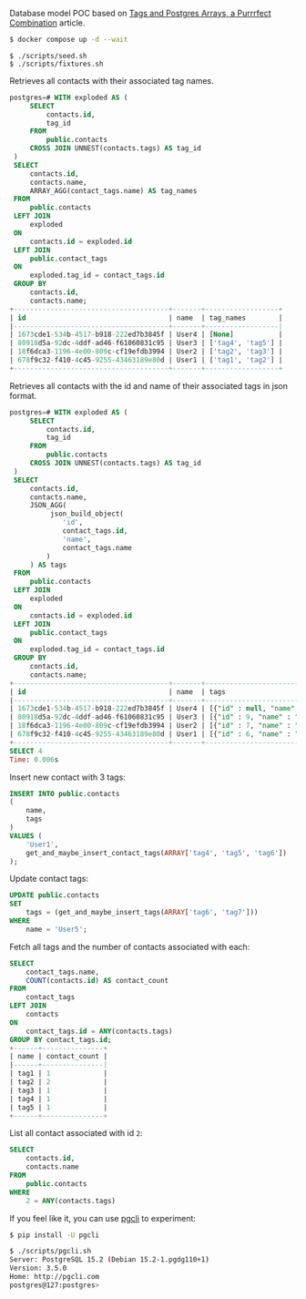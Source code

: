 Database model POC based on [Tags and Postgres Arrays, a Purrrfect Combination](https://www.crunchydata.com/blog/tags-aand-postgres-arrays-a-purrfect-combination) article.

```sh
$ docker compose up -d --wait
```

```
$ ./scripts/seed.sh
$ ./scripts/fixtures.sh
```

Retrieves all contacts with their associated tag names.

```sql
postgres=# WITH exploded AS (
     SELECT
         contacts.id,
         tag_id
     FROM
         public.contacts
     CROSS JOIN UNNEST(contacts.tags) AS tag_id
 )
 SELECT
     contacts.id,
     contacts.name,
     ARRAY_AGG(contact_tags.name) AS tag_names
 FROM
     public.contacts
 LEFT JOIN
     exploded
 ON
     contacts.id = exploded.id
 LEFT JOIN
     public.contact_tags
 ON
     exploded.tag_id = contact_tags.id
 GROUP BY
     contacts.id,
     contacts.name;
+--------------------------------------+-------+------------------+
| id                                   | name  | tag_names        |
|--------------------------------------+-------+------------------|
| 1673cde1-534b-4517-b918-222ed7b3845f | User4 | [None]           |
| 80918d5a-92dc-4ddf-ad46-f61060831c95 | User3 | ['tag4', 'tag5'] |
| 18f6dca3-1196-4e00-809c-cf19efdb3994 | User2 | ['tag2', 'tag3'] |
| 678f9c32-f410-4c45-9255-43463189e80d | User1 | ['tag1', 'tag2'] |
+--------------------------------------+-------+------------------+
```

Retrieves all contacts with the id and name of their associated tags in json format.

```sql
postgres=# WITH exploded AS (
     SELECT
         contacts.id,
         tag_id
     FROM
         public.contacts
     CROSS JOIN UNNEST(contacts.tags) AS tag_id
 )
 SELECT
     contacts.id,
     contacts.name,
     JSON_AGG(
          json_build_object(
             'id',
             contact_tags.id,
             'name',
             contact_tags.name
         )
     ) AS tags
 FROM
     public.contacts
 LEFT JOIN
     exploded
 ON
     contacts.id = exploded.id
 LEFT JOIN
     public.contact_tags
 ON
     exploded.tag_id = contact_tags.id
 GROUP BY
     contacts.id,
     contacts.name;
+--------------------------------------+-------+-------------------------------------------------------------+
| id                                   | name  | tags                                                        |
|--------------------------------------+-------+-------------------------------------------------------------|
| 1673cde1-534b-4517-b918-222ed7b3845f | User4 | [{"id" : null, "name" : null}]                              |
| 80918d5a-92dc-4ddf-ad46-f61060831c95 | User3 | [{"id" : 9, "name" : "tag4"}, {"id" : 10, "name" : "tag5"}] |
| 18f6dca3-1196-4e00-809c-cf19efdb3994 | User2 | [{"id" : 7, "name" : "tag2"}, {"id" : 8, "name" : "tag3"}]  |
| 678f9c32-f410-4c45-9255-43463189e80d | User1 | [{"id" : 6, "name" : "tag1"}, {"id" : 7, "name" : "tag2"}]  |
+--------------------------------------+-------+-------------------------------------------------------------+
SELECT 4
Time: 0.006s
```

Insert new contact with 3 tags:

```sql
INSERT INTO public.contacts
(
    name,
    tags
)
VALUES (
    'User1',
    get_and_maybe_insert_contact_tags(ARRAY['tag4', 'tag5', 'tag6'])
);
```

Update contact tags:

```sql
UPDATE public.contacts
SET
    tags = (get_and_maybe_insert_tags(ARRAY['tag6', 'tag7']))
WHERE
    name = 'User5';
```

Fetch all tags and the number of contacts associated with each:

```sql
SELECT
    contact_tags.name,
    COUNT(contacts.id) AS contact_count
FROM
    contact_tags
LEFT JOIN
    contacts
ON
    contact_tags.id = ANY(contacts.tags)
GROUP BY contact_tags.id;
+------+---------------+
| name | contact_count |
|------+---------------|
| tag1 | 1             |
| tag2 | 2             |
| tag3 | 1             |
| tag4 | 1             |
| tag5 | 1             |
+------+---------------+
```

List all contact associated with id `2`:

```sql
SELECT
    contacts.id,
    contacts.name
FROM
    public.contacts
WHERE
    2 = ANY(contacts.tags)
```

If you feel like it, you can use [pgcli](https://github.com/dbcli/pgcli) to experiment:

```sh
$ pip install -U pgcli
```

```sh
$ ./scripts/pgcli.sh
Server: PostgreSQL 15.2 (Debian 15.2-1.pgdg110+1)
Version: 3.5.0
Home: http://pgcli.com
postgres@127:postgres>
```
